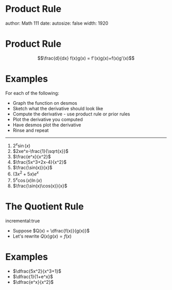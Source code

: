 Product Rule
========================================================
author: Math 111
date: 
autosize: false
width: 1920

Product Rule
===

$$\frac{d}{dx} f(x)g(x) = f'(x)g(x)+f(x)g'(x)$$

Examples
===
For each of the following:

* Graph the function on desmos
* Sketch what the derivative should look like
* Compute the derivative - use product rule or prior rules
* Plot the derivative you computed
* Have desmos plot the derivative
* Rinse and repeat

***

1. $2^x \sin(x)$
2. $2xe^x-\frac{1}{\sqrt{x}}$
3. $\frac{e^x}{x^2}$
4. $\frac{5x^3+2x-4}{x^2}$
5. $\frac{\sin(x)}{x}$
6. $(3x^2+5x)e^x$
7. $5^x \cos(x) \ln(x)$
8. $\frac{\sin(x)\cos(x)}{x}$

The Quotient Rule
===
incremental:true

* Suppose $Q(x) = \dfrac{f(x)}{g(x)}$
* Let's rewrite $Q(x)g(x) = f(x)$

Examples
===

* $\dfrac{5x^2}{x^3+1}$
* $\dfrac{1}{1+e^x}$
* $\dfrac{e^x}{x^2}$
